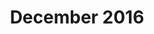 ---
title: December 2016
showTitle: true
image: /img/drawings/hair.jpg
materials: colored pencils, blending stump
description:
---